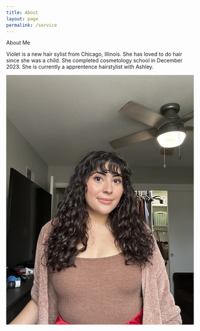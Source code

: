 ```yaml
---
title: About
layout: page
permalink: /service
---
```

About Me

Violet is a new hair sylist from Chicago, Illinois. She has loved to do hair since she was a child. She completed cosmetology school in December 2023. She is currently a apprentence hairstylist with Ashley. 

![Violet](https://github.com/vguzmanrobles/lis786-PorjectVGR/blob/main/IMG_2944.jpg)